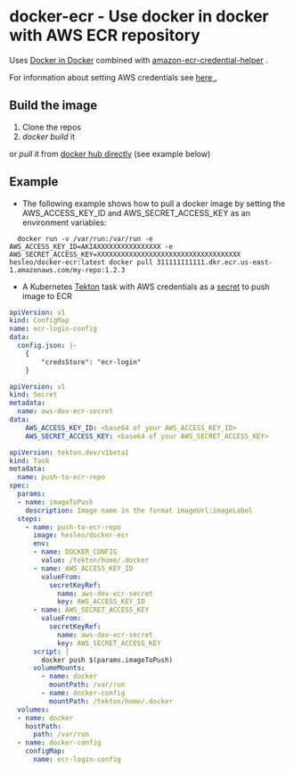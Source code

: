 # docker-ecr - Use docker in docker with AWS ECR repository

Uses [Docker in Docker](https://hub.docker.com/_/docker) combined with [amazon-ecr-credential-helper](https://github.com/awslabs/amazon-ecr-credential-helper) .

For information about setting AWS credentials see [here .](https://github.com/awslabs/amazon-ecr-credential-helper#aws-credentials)

## Build the image
1. Clone the repos
2. _docker build_ it

or _pull_ it from [docker hub directly](https://hub.docker.com/repository/docker/hesleo/docker-ecr) (see example below)

##  Example
- The following example shows how to pull a docker image by setting the AWS_ACCESS_KEY_ID and AWS_SECRET_ACCESS_KEY as an environment variables:
```shell
  docker run -v /var/run:/var/run -e AWS_ACCESS_KEY_ID=AKIAXXXXXXXXXXXXXXXX -e AWS_SECRET_ACCESS_KEY=XXXXXXXXXXXXXXXXXXXXXXXXXXXXXXXXXXXX hesleo/docker-ecr:latest docker pull 311111111111.dkr.ecr.us-east-1.amazonaws.com/my-repo:1.2.3
```

- A Kubernetes [Tekton](https://tekton.dev/) task with AWS credentials as a [secret](https://kubernetes.io/docs/concepts/configuration/secret) to push image to ECR
```yaml
apiVersion: v1
kind: ConfigMap
name: ecr-login-config
data:
  config.json: |-
    {
        "credsStore": "ecr-login"
    }
``` 
```yaml
apiVersion: v1
kind: Secret
metadata:
  name: aws-dev-ecr-secret
data:
    AWS_ACCESS_KEY_ID: <base64 of your AWS_ACCESS_KEY_ID>
    AWS_SECRET_ACCESS_KEY: <base64 of your AWS_SECRET_ACCESS_KEY>
``` 
```yaml
apiVersion: tekton.dev/v1beta1
kind: Task
metadata:
  name: push-to-ecr-repo
spec:
  params:
  - name: imageToPush
    description: Image name in the format imageUrl:imageLabel
  steps:
    - name: push-to-ecr-repo
      image: hesleo/docker-ecr
      env:
      - name: DOCKER_CONFIG
        value: /tekton/home/.docker                
      - name: AWS_ACCESS_KEY_ID
        valueFrom:
          secretKeyRef:
            name: aws-dev-ecr-secret
            key: AWS_ACCESS_KEY_ID
      - name: AWS_SECRET_ACCESS_KEY
        valueFrom:
          secretKeyRef:
            name: aws-dev-ecr-secret
            key: AWS_SECRET_ACCESS_KEY
      script: |
        docker push $(params.imageToPush)
      volumeMounts:
        - name: docker
          mountPath: /var/run 
        - name: docker-config
          mountPath: /tekton/home/.docker          
  volumes:    
  - name: docker
    hostPath:
      path: /var/run
  - name: docker-config
    configMap:
      name: ecr-login-config
```
